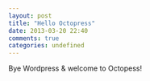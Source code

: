 ```yaml
---
layout: post
title: "Hello Octopress"
date: 2013-03-20 22:40
comments: true
categories: undefined
---
```


Bye Wordpress & welcome to Octopess!
